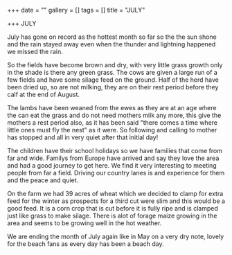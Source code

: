 +++
date = ""
gallery = []
tags = []
title = "JULY"

+++
JULY

July has gone on record as the hottest month so far so the the sun shone and the rain stayed away even when the thunder and lightning happened we missed the rain.

So the fields have become brown and dry, with very little grass growth only in the shade is there any green grass. The cows are given a large run of a few fields and have some silage feed on the ground. Half of the herd have been dried up, so are not milking, they are on their rest period before they calf at the end of August.

The lambs have been weaned from the ewes as they are at an age where the can eat the grass and do not need mothers milk any more, this give the mothers a rest period also, as it has been said "there comes a time where little ones must fly the nest" as it were. So following and calling to mother has stopped and all in very quiet after that initial day!

The children have their school holidays so we have families that come from far and wide.  Familys from Europe have arrived and say they love the area and had a good journey to get here.  We find it very interesting to meeting people from far a field. Driving our country lanes is and experience for them and the peace and quiet.

On the farm we had 39 acres of wheat which we decided to clamp for extra feed for the winter as prospects for a third cut were slim and this would be a good feed. It is a corn crop that is cut before it is fully ripe and is clamped just like grass to make silage. There is alot of forage maize growing in the area and seems to be growing well in the hot weather.

We are ending the month of July again like in May on a very dry note, lovely for the beach fans as every day has been a beach day.